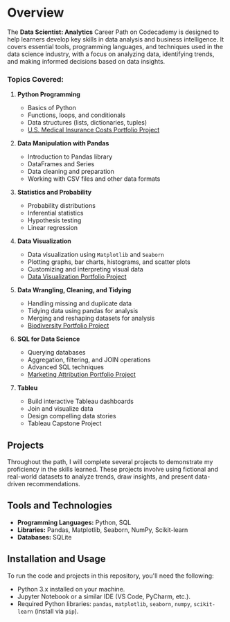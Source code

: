 # Overview

The **Data Scientist: Analytics** Career Path on Codecademy is designed to help learners develop key skills in data analysis and business intelligence. 
It covers essential tools, programming languages, and techniques used in the data science industry, with a focus on analyzing data, identifying trends, and making informed decisions based on data insights.

### Topics Covered:

1. **Python Programming**
   - Basics of Python
   - Functions, loops, and conditionals
   - Data structures (lists, dictionaries, tuples)
   - [U.S. Medical Insurance Costs Portfolio Project](https://github.com/nclements11/Data-Science-Portfolio/tree/main/US%20Medical%20Insurance%20Costs)

2. **Data Manipulation with Pandas**
   - Introduction to Pandas library
   - DataFrames and Series
   - Data cleaning and preparation
   - Working with CSV files and other data formats

3. **Statistics and Probability**
   - Probability distributions
   - Inferential statistics
   - Hypothesis testing
   - Linear regression

4. **Data Visualization**
   - Data visualization using `Matplotlib` and `Seaborn`
   - Plotting graphs, bar charts, histograms, and scatter plots
   - Customizing and interpreting visual data
   - [Data Visualization Portfolio Project](https://github.com/nclements11/Data-Science-Portfolio/tree/main/Data%20Visualization%20Portfolio%20Project)

5. **Data Wrangling, Cleaning, and Tidying**
   - Handling missing and duplicate data
   - Tidying data using pandas for analysis
   - Merging and reshaping datasets for analysis
   - [Biodiversity Portfolio Project](https://github.com/nclements11/Data-Science-Portfolio/blob/main/Biodiversity%20Portfolio%20Project/biodiversity.ipynb)

6. **SQL for Data Science**
   - Querying databases
   - Aggregation, filtering, and JOIN operations
   - Advanced SQL techniques
   - [Marketing Attribution Portfolio Project](https://github.com/nclements11/Data-Science-Portfolio/blob/main/Marketing%20Attribution.pdf)
  
7. **Tableu**
   - 	Build interactive Tableau dashboards
   - 	Join and visualize data
   - 	Design compelling data stories
   - 	Tableau Capstone Project

## Projects

Throughout the path, I will complete several projects to demonstrate my proficiency in the skills learned. 
These projects involve using fictional and real-world datasets to analyze trends, draw insights, and present data-driven recommendations.

## Tools and Technologies

- **Programming Languages:** Python, SQL
- **Libraries:** Pandas, Matplotlib, Seaborn, NumPy, Scikit-learn
- **Databases:** SQLite

## Installation and Usage

To run the code and projects in this repository, you'll need the following:

- Python 3.x installed on your machine.
- Jupyter Notebook or a similar IDE (VS Code, PyCharm, etc.).
- Required Python libraries: `pandas`, `matplotlib`, `seaborn`, `numpy`, `scikit-learn` (install via `pip`).
